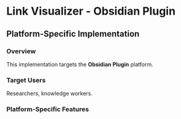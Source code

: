 # Link Visualizer - Obsidian Plugin

## Platform-Specific Implementation

### Overview
This implementation targets the **Obsidian Plugin** platform.

### Target Users
Researchers, knowledge workers.

### Platform-Specific Features
